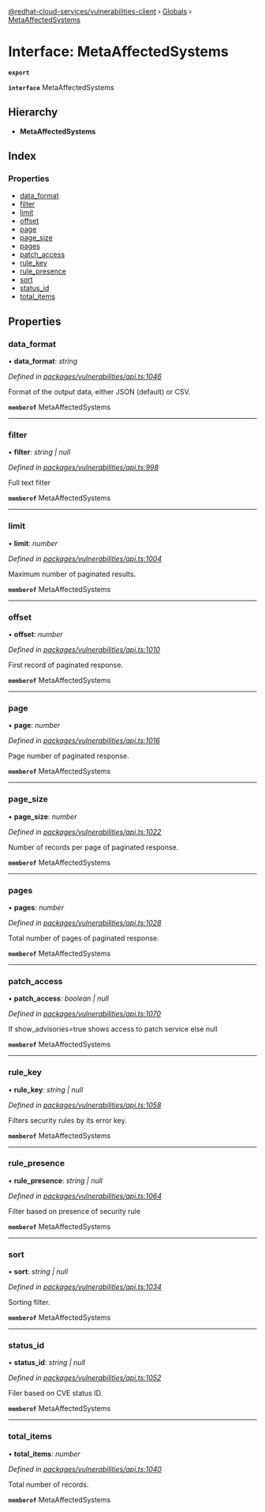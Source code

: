 [@redhat-cloud-services/vulnerabilities-client](../README.md) › [Globals](../globals.md) › [MetaAffectedSystems](metaaffectedsystems.md)

# Interface: MetaAffectedSystems

**`export`** 

**`interface`** MetaAffectedSystems

## Hierarchy

* **MetaAffectedSystems**

## Index

### Properties

* [data_format](metaaffectedsystems.md#data_format)
* [filter](metaaffectedsystems.md#filter)
* [limit](metaaffectedsystems.md#limit)
* [offset](metaaffectedsystems.md#offset)
* [page](metaaffectedsystems.md#page)
* [page_size](metaaffectedsystems.md#page_size)
* [pages](metaaffectedsystems.md#pages)
* [patch_access](metaaffectedsystems.md#patch_access)
* [rule_key](metaaffectedsystems.md#rule_key)
* [rule_presence](metaaffectedsystems.md#rule_presence)
* [sort](metaaffectedsystems.md#sort)
* [status_id](metaaffectedsystems.md#status_id)
* [total_items](metaaffectedsystems.md#total_items)

## Properties

###  data_format

• **data_format**: *string*

*Defined in [packages/vulnerabilities/api.ts:1046](https://github.com/RedHatInsights/javascript-clients/blob/master/packages/vulnerabilities/api.ts#L1046)*

Format of the output data, either JSON (default) or CSV.

**`memberof`** MetaAffectedSystems

___

###  filter

• **filter**: *string | null*

*Defined in [packages/vulnerabilities/api.ts:998](https://github.com/RedHatInsights/javascript-clients/blob/master/packages/vulnerabilities/api.ts#L998)*

Full text filter

**`memberof`** MetaAffectedSystems

___

###  limit

• **limit**: *number*

*Defined in [packages/vulnerabilities/api.ts:1004](https://github.com/RedHatInsights/javascript-clients/blob/master/packages/vulnerabilities/api.ts#L1004)*

Maximum number of paginated results.

**`memberof`** MetaAffectedSystems

___

###  offset

• **offset**: *number*

*Defined in [packages/vulnerabilities/api.ts:1010](https://github.com/RedHatInsights/javascript-clients/blob/master/packages/vulnerabilities/api.ts#L1010)*

First record of paginated response.

**`memberof`** MetaAffectedSystems

___

###  page

• **page**: *number*

*Defined in [packages/vulnerabilities/api.ts:1016](https://github.com/RedHatInsights/javascript-clients/blob/master/packages/vulnerabilities/api.ts#L1016)*

Page number of paginated response.

**`memberof`** MetaAffectedSystems

___

###  page_size

• **page_size**: *number*

*Defined in [packages/vulnerabilities/api.ts:1022](https://github.com/RedHatInsights/javascript-clients/blob/master/packages/vulnerabilities/api.ts#L1022)*

Number of records per page of paginated response.

**`memberof`** MetaAffectedSystems

___

###  pages

• **pages**: *number*

*Defined in [packages/vulnerabilities/api.ts:1028](https://github.com/RedHatInsights/javascript-clients/blob/master/packages/vulnerabilities/api.ts#L1028)*

Total number of pages of paginated response.

**`memberof`** MetaAffectedSystems

___

###  patch_access

• **patch_access**: *boolean | null*

*Defined in [packages/vulnerabilities/api.ts:1070](https://github.com/RedHatInsights/javascript-clients/blob/master/packages/vulnerabilities/api.ts#L1070)*

If show_advisories=true shows access to patch service else null

**`memberof`** MetaAffectedSystems

___

###  rule_key

• **rule_key**: *string | null*

*Defined in [packages/vulnerabilities/api.ts:1058](https://github.com/RedHatInsights/javascript-clients/blob/master/packages/vulnerabilities/api.ts#L1058)*

Filters security rules by its error key.

**`memberof`** MetaAffectedSystems

___

###  rule_presence

• **rule_presence**: *string | null*

*Defined in [packages/vulnerabilities/api.ts:1064](https://github.com/RedHatInsights/javascript-clients/blob/master/packages/vulnerabilities/api.ts#L1064)*

Filter based on presence of security rule

**`memberof`** MetaAffectedSystems

___

###  sort

• **sort**: *string | null*

*Defined in [packages/vulnerabilities/api.ts:1034](https://github.com/RedHatInsights/javascript-clients/blob/master/packages/vulnerabilities/api.ts#L1034)*

Sorting filter.

**`memberof`** MetaAffectedSystems

___

###  status_id

• **status_id**: *string | null*

*Defined in [packages/vulnerabilities/api.ts:1052](https://github.com/RedHatInsights/javascript-clients/blob/master/packages/vulnerabilities/api.ts#L1052)*

Filer based on CVE status ID.

**`memberof`** MetaAffectedSystems

___

###  total_items

• **total_items**: *number*

*Defined in [packages/vulnerabilities/api.ts:1040](https://github.com/RedHatInsights/javascript-clients/blob/master/packages/vulnerabilities/api.ts#L1040)*

Total number of records.

**`memberof`** MetaAffectedSystems
